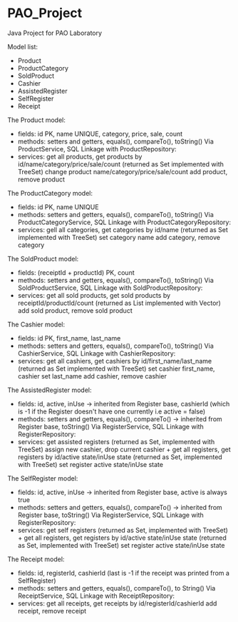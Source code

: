 # PAO_Project
Java Project for PAO Laboratory

Model list:

- Product
- ProductCategory
- SoldProduct
- Cashier
- AssistedRegister
- SelfRegister
- Receipt

The Product model:

- fields: id PK, name UNIQUE, category, price, sale, count
- methods: setters and getters, equals(), compareTo(), toString()
Via ProductService, SQL Linkage with ProductRepository:
- services: get all products, get products by id/name/category/price/sale/count (returned as Set<Product> implemented with TreeSet)
            change product name/category/price/sale/count
            add product, remove product

The ProductCategory model:

- fields: id PK, name UNIQUE
- methods: setters and getters, equals(), compareTo(), toString()
Via ProductCategoryService, SQL Linkage with ProductCategoryRepository:
- services: gell all categories, get categories by id/name (returned as Set<ProductCategory> implemented with TreeSet)
            set category name 
            add category, remove category
            
The SoldProduct model:

- fields: (receiptId + productId) PK, count
- methods: setters and getters, equals(), compareTo(), toString()
Via SoldProductService, SQL Linkage with SoldProductRepository:
- services: get all sold products, get sold products by receiptId/productId/count (returned as List<SoldProduct> implemented with Vector)
            add sold product, remove sold product
            
The Cashier model:

- fields: id PK, first_name, last_name
- methods: setters and getters, equals(), compareTo(), toString()
Via CashierService, SQL Linkage with CashierRepository:
- services: get all cashiers, get cashiers by id/first_name/last_name (returned as Set<Cashier> implemented with TreeSet)
            set cashier first_name, cashier set last_name
            add cashier, remove cashier
            
The AssistedRegister model:

- fields: id, active, inUse -> inherited from Register base, cashierId (which is -1 if the Register doesn't have one currently i.e active = false)
- methods: setters and getters, equals(), compareTo() -> inherited from Register base, toString()
Via RegisterService, SQL Linkage with RegisterRepository:
- services: get assisted registers (returned as Set<Register>, implemented with TreeSet) assign new cashier, drop current cashier 
          + get all registers, get registers by id/active state/inUse state (returned as Set<Register>, implemented with TreeSet)
          set register active state/inUse state
          
The SelfRegister model:

- fields: id, active, inUse -> inherited from Register base, active is always true
- methods: setters and getters, equals(), compareTo() -> inherited from Register base, toString()
Via RegisterService, SQL Linkage with RegisterRepository:
- services: get self registers (returned as Set<Register>, implemented with TreeSet) 
          + get all registers, get registers by id/active state/inUse state (returned as Set<Register>, implemented with TreeSet)
          set register active state/inUse state

The Receipt model:

- fields: id, registerId, cashierId (last is -1 if the receipt was printed from a SelfRegister)
- methods: setters and getters, equals(), compareTo(), to String()
Via ReceiptService, SQL Linkage with ReceiptRepository:
- services: get all receipts, get receipts by id/registerId/cashierId
            add receipt, remove receipt
